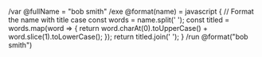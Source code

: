 /var @fullName = "bob smith"
/exe @format(name) = javascript {
  // Format the name with title case
  const words = name.split(' ');
  const titled = words.map(word => {
    return word.charAt(0).toUpperCase() + word.slice(1).toLowerCase();
  });
  return titled.join(' ');
}
/run @format("bob smith")
